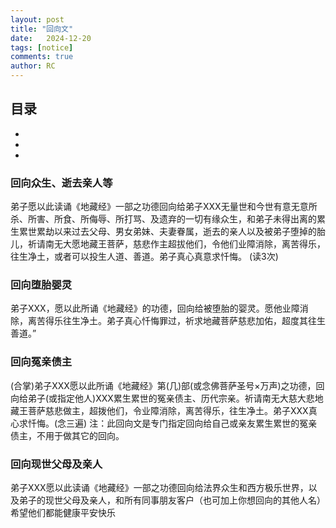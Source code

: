 ```yaml
---
layout: post
title: "回向文"
date:   2024-12-20
tags: [notice]
comments: true
author: RC
---
```



<!-- more -->

## 目录
- [](#)
-
-

### 回向众生、逝去亲人等
弟子愿以此读诵《地藏经》一部之功德回向给弟子XXX无量世和今世有意无意所杀、所害、所食、所侮辱、所打骂、及遗弃的一切有缘众生，和弟子未得出离的累生累世累劫以来过去父母、男女弟妹、夫妻眷属，逝去的亲人以及被弟子堕掉的胎儿，祈请南无大愿地藏王菩萨，慈悲作主超拔他们，令他们业障消除，离苦得乐，往生净土，或者可以投生人道、善道。弟子真心真意求忏悔。 (读3次)

### 回向堕胎婴灵
弟子XXX，愿以此所诵《地藏经》的功德，回向给被堕胎的婴灵。愿他业障消除，离苦得乐往生净土。弟子真心忏悔罪过，祈求地藏菩萨慈悲加佑，超度其往生善道。”

### 回向冤亲债主
(合掌)弟子XXX愿以此所诵《地藏经》第(几)部(或念佛菩萨圣号×万声)之功德，回向给弟子(或指定他人)XXX累生累世的冤亲债主、历代宗亲。祈请南无大慈大悲地藏王菩萨慈悲做主，超拨他们，令业障消除，离苦得乐，往生净土。弟子XXX真心求忏悔。(念三遍)
注：此回向文是专门指定回向给自己或亲友累生累世的冤亲债主，不用于做其它的回向。

### 回向现世父母及亲人
弟子XXX愿以此读诵《地藏经》一部之功德回向给法界众生和西方极乐世界，以及弟子的现世父母及亲人，和所有同事朋友客户（也可加上你想回向的其他人名）希望他们都能健康平安快乐
  
